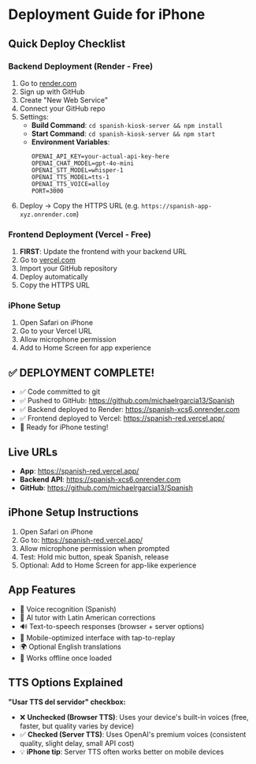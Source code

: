 # Deployment Guide for iPhone

## Quick Deploy Checklist

### Backend Deployment (Render - Free)
1. Go to [render.com](https://render.com) 
2. Sign up with GitHub
3. Create "New Web Service"
4. Connect your GitHub repo
5. Settings:
   - **Build Command**: `cd spanish-kiosk-server && npm install`
   - **Start Command**: `cd spanish-kiosk-server && npm start`
   - **Environment Variables**:
     ```
     OPENAI_API_KEY=your-actual-api-key-here
     OPENAI_CHAT_MODEL=gpt-4o-mini
     OPENAI_STT_MODEL=whisper-1
     OPENAI_TTS_MODEL=tts-1
     OPENAI_TTS_VOICE=alloy
     PORT=3000
     ```
6. Deploy → Copy the HTTPS URL (e.g. `https://spanish-app-xyz.onrender.com`)

### Frontend Deployment (Vercel - Free)
1. **FIRST**: Update the frontend with your backend URL
2. Go to [vercel.com](https://vercel.com)
3. Import your GitHub repository
4. Deploy automatically
5. Copy the HTTPS URL

### iPhone Setup
1. Open Safari on iPhone
2. Go to your Vercel URL
3. Allow microphone permission
4. Add to Home Screen for app experience

## ✅ DEPLOYMENT COMPLETE!

- ✅ Code committed to git
- ✅ Pushed to GitHub: https://github.com/michaelrgarcia13/Spanish
- ✅ Backend deployed to Render: https://spanish-xcs6.onrender.com
- ✅ Frontend deployed to Vercel: https://spanish-red.vercel.app/
- 🎯 Ready for iPhone testing!

## Live URLs
- **App**: https://spanish-red.vercel.app/
- **Backend API**: https://spanish-xcs6.onrender.com
- **GitHub**: https://github.com/michaelrgarcia13/Spanish

## iPhone Setup Instructions
1. Open Safari on iPhone
2. Go to: https://spanish-red.vercel.app/
3. Allow microphone permission when prompted
4. Test: Hold mic button, speak Spanish, release
5. Optional: Add to Home Screen for app-like experience

## App Features
- 🎤 Voice recognition (Spanish)
- 🤖 AI tutor with Latin American corrections
- 🔊 Text-to-speech responses (browser + server options)
- 📱 Mobile-optimized interface with tap-to-replay
- 🌍 Optional English translations
- 🚀 Works offline once loaded

## TTS Options Explained
**"Usar TTS del servidor" checkbox:**
- ❌ **Unchecked (Browser TTS)**: Uses your device's built-in voices (free, faster, but quality varies by device)
- ✅ **Checked (Server TTS)**: Uses OpenAI's premium voices (consistent quality, slight delay, small API cost)
- 💡 **iPhone tip**: Server TTS often works better on mobile devices
